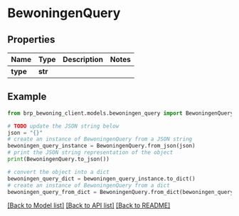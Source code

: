 # BewoningenQuery


## Properties

Name | Type | Description | Notes
------------ | ------------- | ------------- | -------------
**type** | **str** |  | 

## Example

```python
from brp_bewoning_client.models.bewoningen_query import BewoningenQuery

# TODO update the JSON string below
json = "{}"
# create an instance of BewoningenQuery from a JSON string
bewoningen_query_instance = BewoningenQuery.from_json(json)
# print the JSON string representation of the object
print(BewoningenQuery.to_json())

# convert the object into a dict
bewoningen_query_dict = bewoningen_query_instance.to_dict()
# create an instance of BewoningenQuery from a dict
bewoningen_query_from_dict = BewoningenQuery.from_dict(bewoningen_query_dict)
```
[[Back to Model list]](../README.md#documentation-for-models) [[Back to API list]](../README.md#documentation-for-api-endpoints) [[Back to README]](../README.md)


